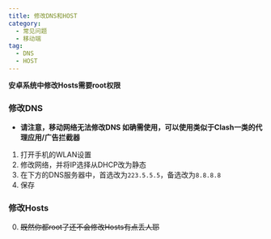 ```yaml
---
title: 修改DNS和HOST
category:
  - 常见问题
  - 移动端
tag:
  - DNS
  - HOST
---
```


**安卓系统中修改Hosts需要root权限**

### 修改DNS
   - **请注意，移动网络无法修改DNS  如确需使用，可以使用类似于Clash一类的代理应用/广告拦截器**
  1. 打开手机的WLAN设置
  2. 修改网络，并将IP选择从DHCP改为静态
  3. 在下方的DNS服务器中，首选改为`223.5.5.5`，备选改为`8.8.8.8`
  4. 保存

### 修改Hosts
  0. ~~既然你都root了还不会修改Hosts有点丢人耶~~
